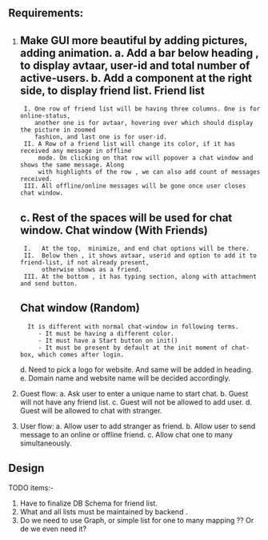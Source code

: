 Requirements:
-------------
1. Make GUI more beautiful by adding pictures, adding animation.
   a. Add a bar below heading , to display avtaar, user-id and total number of active-users.
   b. Add a component at the right side, to display friend list.
      Friend list
      ------------
        I. One row of friend list will be having three columns. One is for online-status,
           another one is for avtaar, hovering over which should display the picture in zoomed
           fashion, and last one is for user-id.
        II. A Row of a friend list will change its color, if it has received any message in offline
            mode. On clicking on that row will popover a chat window and shows the same message. Along
            with highlights of the row , we can also add count of messages received.
        III. All offline/online messages will be gone once user closes chat window.
   c. Rest of the spaces will be used for chat window.
      Chat window (With Friends)
      --------------------------
        I.   At the top,  minimize, and end chat options will be there.
        II.  Below then , it shows avtaar, userid and option to add it to friend-list, if not already present,
             otherwise shows as a friend.
        III. At the bottom , it has typing section, along with attachment and send button.
      Chat window (Random)
      --------------------------
         It is different with normal chat-window in following terms.
            - It must be having a different color.
            - It must have a Start button on init()
            - It must be present by default at the init moment of chat-box, which comes after login.
   d. Need to pick a logo for website. And same will be added in heading.
   e. Domain name and website name will be decided accordingly.

2. Guest flow:
   a. Ask user to enter a unique name to start chat.
   b. Guest will not have any friend list.
   c. Guest will not be allowed to add user.
   d. Guest will be allowed to chat with stranger.

3. User flow:
   a. Allow user to add stranger as friend.
   b. Allow user to send message to an online or offline friend.
   c. Allow chat one to many simultaneously.


Design
-------
TODO items:-
1. Have to finalize DB Schema for friend list.
2. What and all lists must be maintained by backend .
3. Do we need to use Graph, or simple list for one to many mapping ?? Or de we even need it?
